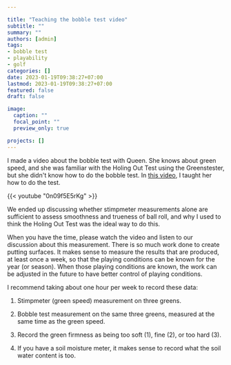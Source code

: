 ```yaml
---

title: "Teaching the bobble test video"
subtitle: ""
summary: ""
authors: [admin]
tags: 
- bobble test
- playability
- golf
categories: []
date: 2023-01-19T09:38:27+07:00
lastmod: 2023-01-19T09:38:27+07:00
featured: false
draft: false

image:
  caption: ""
  focal_point: ""
  preview_only: true

projects: []
---
```


I made a video about the bobble test with Queen. She knows about green speed, and she was familiar with the Holing Out Test using the Greenstester, but she didn't know how to do the bobble test. In [this video](https://youtu.be/0n09f5E5rKg), I taught her how to do the test.

{{< youtube "0n09f5E5rKg" >}}<br>

We ended up discussing whether stimpmeter measurements alone are sufficient to assess smoothness and trueness of ball roll, and why I used to think the Holing Out Test was the ideal way to do this. 

When you have the time, please watch the video and listen to our discussion about this measurement. There is so much work done to create putting surfaces. It makes sense to measure the results that are produced, at least once a week, so that the playing conditions can be known for the year (or season). When those playing conditions are known, the work can be adjusted in the future to have better control of playing conditions.

I recommend taking about one hour per week to record these data:

1. Stimpmeter (green speed) measurement on three greens.

2. Bobble test measurement on the same three greens, measured at the same time as the green speed.

3. Record the green firmness as being too soft (1), fine (2), or too hard (3).

4. If you have a soil moisture meter, it makes sense to record what the soil water content is too.
